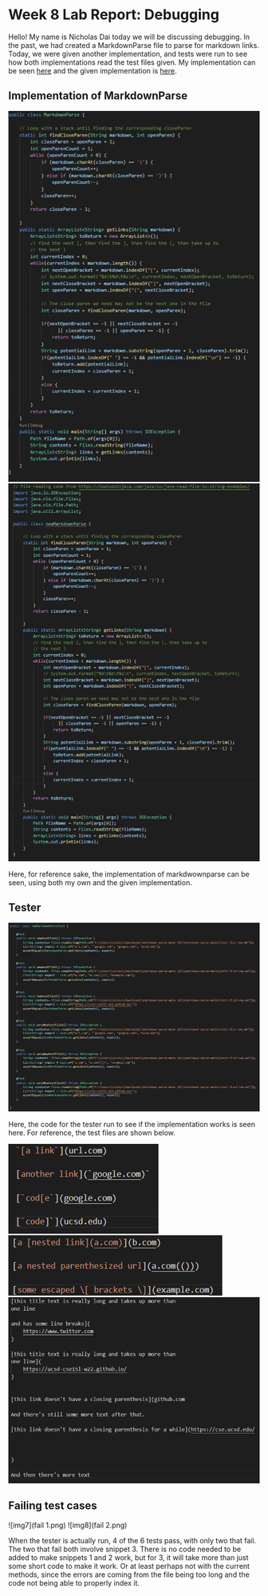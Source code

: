 # Week 8 Lab Report: Debugging

Hello! My name is Nicholas Dai today we will be discussing debugging. In the past, we had created a MarkdownParse file to parse for markdown links. Today, we were given another implementation, and tests were run to see how both implementations read the test files given. My implementation can be seen [here](https://github.com/nicholasdai/markdown-parse) and the given implementation is [here](https://github.com/ucsd-cse15l-w22/markdown-parse).

## Implementation of MarkdownParse

![img1](markdownparse.png)
![img2](newmarkdownparse.png)

Here, for reference sake, the implementation of markdwownparse can be seen, using both my own and the given implementation.

## Tester

![img3](tester.png)

Here, the code for the tester run to see if the implementation works is seen here. For reference, the test files are shown below.

![img4](newtest1.png)
![img5](newtest2.png)
![img6](newtest3.png)

## Failing test cases

![img7](fail 1.png)
![img8](fail 2.png)

When the tester is actually run, 4 of the 6 tests pass, with only two that fail. The two that fail both involve snippet 3. There is no code needed to be added to make snippets 1 and 2 work, but for 3, it will take more than just some short code to make it work. Or at least perhaps not with the current methods, since the errors are coming from the file being too long and the code not being able to properly index it.
